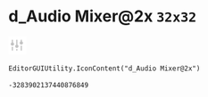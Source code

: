 # d_Audio Mixer@2x `32x32`
<img src="/img/d_Audio%20Mixer@2x.png" width=32 height=32>

``` CSharp
EditorGUIUtility.IconContent("d_Audio Mixer@2x")
```
```
-3283902137440876849
```
